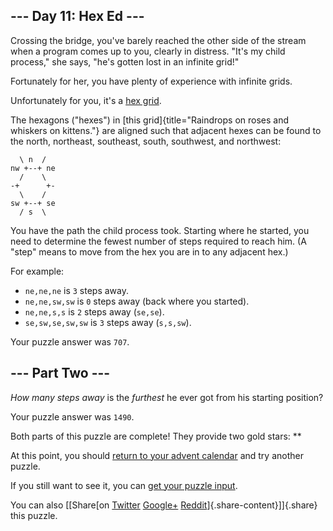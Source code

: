 --- Day 11: Hex Ed ---
----------------------

Crossing the bridge, you've barely reached the other side of the stream
when a program comes up to you, clearly in distress. "It's my child
process," she says, "he's gotten lost in an infinite grid!"

Fortunately for her, you have plenty of experience with infinite grids.

Unfortunately for you, it's a [hex
grid](https://en.wikipedia.org/wiki/Hexagonal_tiling).

The hexagons ("hexes") in [this
grid]{title="Raindrops on roses and whiskers on kittens."} are aligned
such that adjacent hexes can be found to the north, northeast,
southeast, south, southwest, and northwest:

      \ n  /
    nw +--+ ne
      /    \
    -+      +-
      \    /
    sw +--+ se
      / s  \

You have the path the child process took. Starting where he started, you
need to determine the fewest number of steps required to reach him. (A
"step" means to move from the hex you are in to any adjacent hex.)

For example:

-   `ne,ne,ne` is `3` steps away.
-   `ne,ne,sw,sw` is `0` steps away (back where you started).
-   `ne,ne,s,s` is `2` steps away (`se,se`).
-   `se,sw,se,sw,sw` is `3` steps away (`s,s,sw`).

Your puzzle answer was `707`.

--- Part Two ---
----------------

*How many steps away* is the *furthest* he ever got from his starting
position?

Your puzzle answer was `1490`.

Both parts of this puzzle are complete! They provide two gold stars:
\*\*

At this point, you should [return to your advent calendar](/2017) and
try another puzzle.

If you still want to see it, you can [get your puzzle input](11/input).

You can also [\[Share[on
[Twitter](https://twitter.com/intent/tweet?text=I%27ve+completed+%22Hex+Ed%22+%2D+Day+11+%2D+Advent+of+Code+2017&url=http%3A%2F%2Fadventofcode%2Ecom%2F2017%2Fday%2F11&related=ericwastl&hashtags=AdventOfCode)
[Google+](https://plus.google.com/share?url=http%3A%2F%2Fadventofcode%2Ecom%2F2017%2Fday%2F11)
[Reddit](http://www.reddit.com/submit?url=http%3A%2F%2Fadventofcode%2Ecom%2F2017%2Fday%2F11&title=I%27ve+completed+%22Hex+Ed%22+%2D+Day+11+%2D+Advent+of+Code+2017)]{.share-content}\]]{.share}
this puzzle.

